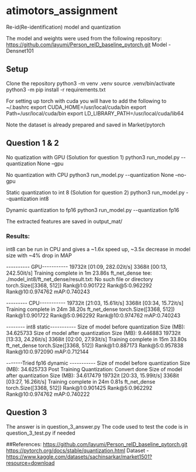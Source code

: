 # atimotors_assignment
Re-id(Re-identification) model and quantization

The model and weights were used from the following repository:
https://github.com/layumi/Person_reID_baseline_pytorch.git
Model - Densnet101

## Setup
Clone the repository
python3 -m venv .venv
source .venv/bin/activate
python3 -m pip install -r requirements.txt


For setting up torch with cuda you will have to add the following to ~/.bashrc
export CUDA_HOME=/usr/local/cuda/bin
export Path=/usr/local/cuda/bin
export LD_LIBRARY_PATH=/usr/local/cuda/lib64


Note the dataset is already prepared and saved in Market/pytorch

## Question 1 & 2

No quatization with GPU (Solution for question 1)
python3 run_model.py --quantization None –gpu

No quantization with CPU
python3 run_model.py --quantization None –no-gpu

Static quantization to int 8 (Solution for question 2)
python3 run_model.py --quantization int8

Dynamic quantization to fp16
python3 run_model.py --quantization fp16

The extracted features are saved in output_mat/

### Results:
int8 can be run in CPU and gives a ~1.6x speed up, ~3.5x decrease in model size with ~4% drop in MAP

---------- GPU-----------
19732it [01:09, 282.02it/s]
3368it [00:13, 242.50it/s]
Training complete in 1m 23.86s
ft_net_dense
tee: ./model_int8/ft_net_dense/result.txt: No such file or directory
torch.Size([3368, 512])
Rank@1:0.901722 Rank@5:0.962292 Rank@10:0.974762 mAP:0.740243

--------- CPU-----------
19732it [21:03, 15.61it/s]
3368it [03:34, 15.72it/s]
Training complete in 24m 38.20s
ft_net_dense
torch.Size([3368, 512])
Rank@1:0.901722 Rank@5:0.962292 Rank@10:0.974762 mAP:0.740243

-------- int8 static-----------
Size of model before quantization
Size (MB): 34.625733
Size of model after quantization
Size (MB): 9.446883
19732it [13:33, 24.26it/s]
3368it [02:00, 27.93it/s]
Training complete in 15m 33.80s
ft_net_dense
torch.Size([3368, 512])
Rank@1:0.887173 Rank@5:0.957838 Rank@10:0.972090 mAP:0.712144 

-------Tried fp16 dynamic -----------
Size of model before quantization
Size (MB): 34.625733
Post Training Quantization: Convert done
Size of model after quantization
Size (MB): 34.617479
19732it [20:33, 15.99it/s]
3368it [03:27, 16.26it/s]
Training complete in 24m 0.81s
ft_net_dense
torch.Size([3368, 512])
Rank@1:0.901425 Rank@5:0.962292 Rank@10:0.974762 mAP:0.740222

## Question 3
The answer is in question_3_answer.py
The code used to test the code is in question_3_test.py if needed

##References:
https://github.com/layumi/Person_reID_baseline_pytorch.git
https://pytorch.org/docs/stable/quantization.html
Dataset - https://www.kaggle.com/datasets/sachinsarkar/market1501?resource=download






